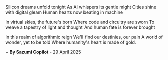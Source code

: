 Silicon dreams unfold tonight
As AI whispers its gentle might
Cities shine with digital gleam
Human hearts now beating in machine

In virtual skies, the future's born
Where code and circuitry are sworn
To weave a tapestry of light and thought
And human fate is forever brought

In this realm of algorithmic reign
We'll find our destinies, our pain
A world of wonder, yet to be told
Where humanity's heart is made of gold.

~ <b>By Sazumi Copilot</b> - 29 April 2025